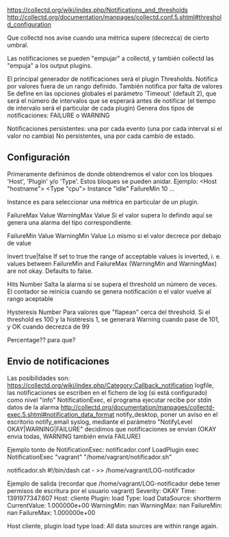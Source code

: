 https://collectd.org/wiki/index.php/Notifications_and_thresholds
http://collectd.org/documentation/manpages/collectd.conf.5.shtml#threshold_configuration

Que collectd nos avise cuando una métrica supere (decrezca) de cierto umbral.

Las notificaciones se pueden "empujar" a collectd, y también collectd las "empuja" a los output plugins.


El principal generador de notificaciones será el plugin Thresholds.
  Notifica por valores fuera de un rango definido.
  También notifica por falta de valores
    Se define en las opciones globales el parámetro 'Timeout' (default 2), que será el número de intervalos que se esperará antes de notificar (el tiempo de intervalo será el particular de cada plugin)
  Genera dos tipos de notificaciones: FAILURE o WARNING


Notificaciones persistentes: una por cada evento (una por cada interval si el valor no cambia)
No persistentes, una por cada cambio de estado.


## Configuración ##
Primeramente definimos de donde obtendremos el valor con los bloques 'Host', 'Plugin' y/o 'Type'.
Estos bloques se pueden anidar. Ejemplo:
  <Host "hostname">
     <Type "cpu">
       Instance "idle"
       FailureMin 10
     </Type> 
     ...

Instance es para seleccionar una métrica en particular de un plugin.

FailureMax Value
WarningMax Value
  Si el valor supera lo defindo aquí se genera una alarma del tipo correspondiente.

FailureMin Value
WarningMin Value
  Lo mismo si el valor decrece por debajo de value


Invert true|false
If set to true the range of acceptable values is inverted, i. e. values between FailureMin and FailureMax (WarningMin and WarningMax) are not okay. Defaults to false.

Hits Number
  Salta la alarma si se supera el threshold un número de veces. El contador se reinicia cuando se genera notificación o el valor vuelve al rango aceptable

Hysteresis Number
  Para valores que "flapean" cerca del threshold. Si el threshold es 100 y la histéresis 1, se generará Warning cuando pase de 101, y OK cuando decrezca de 99

Percentage?? para que?


## Envio de notificaciones ##

Las posibilidades son: https://collectd.org/wiki/index.php/Category:Callback_notification
  logfile, las notificaciones se escriben en el fichero de log (si está configurado) como nivel "info"
  NotificationExec, el programa ejecutar recibe por stdin datos de la alarma http://collectd.org/documentation/manpages/collectd-exec.5.shtml#notification_data_format
  notify_desktop, poner un aviso en el escritorio
  notify_email
  syslog, mediante el parámetro "NotifyLevel OKAY|WARNING|FAILURE" decidimos que notificaciones se envian (OKAY envia todas, WARNING también envía FAILURE)


Ejemplo tonto de NotificationExec:
notificador.conf
  LoadPlugin exec
  <Plugin exec>
    NotificationExec "vagrant" "/home/vagrant/notificador.sh"
  </Plugin>

notificador.sh
  #!/bin/dash
  cat - >> /home/vagrant/LOG-notificador

Ejemplo de salida (recordar que /home/vagrant/LOG-notificador debe tener permisos de escritura por el usuario vagrant)
  Severity: OKAY
  Time: 1391977347.607
  Host: cliente
  Plugin: load
  Type: load
  DataSource: shortterm
  CurrentValue: 1.000000e+00
  WarningMin: nan
  WarningMax: nan
  FailureMin: nan
  FailureMax: 1.000000e+00

  Host cliente, plugin load type load: All data sources are within range again.
